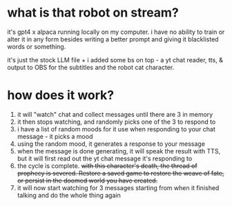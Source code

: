 # what is that robot on stream?
it's gpt4 x alpaca running locally on my computer. i have no ability to train or alter it in any form besides writing a better prompt and giving it blacklisted words or something. 

it's just the stock LLM file + i added some bs on top - a yt chat reader, tts, & output to OBS for the subtitles and the robot cat character. 

# how does it work?
1. it will "watch" chat and collect messages until there are 3 in memory
2. it then stops watching, and randomly picks one of the 3 to respond to
3. i have a list of random moods for it use when responding to your chat message - it picks a mood
4. using the random mood, it generates a response to your message
5. when the message is done generating, it will speak the result with TTS, but it will first read out the yt chat message it's responding to
6. the cycle is complete. ~~with this character's death, the thread of prophecy is severed. Restore a saved game to restore the weave of fate, or persist in the doomed world you have created.~~
7. it will now start watching for 3 messages starting from when it finished talking and do the whole thing again

